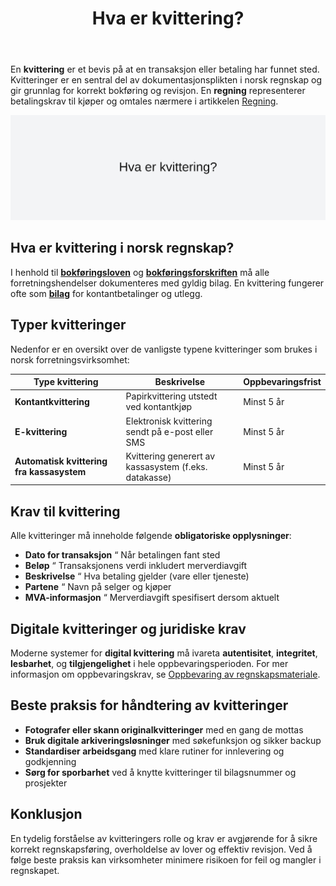 ﻿---
title: "Hva er kvittering?"
seoTitle: "Hva er kvittering?"
description: 'En **kvittering** er et bevis på at en transaksjon eller betaling har funnet sted. Kvitteringer er en sentral del av dokumentasjonsplikten i norsk regnskap og ...'
summary: "Hva en kvittering er, hvilke krav som gjelder og hvordan den brukes som bilag i regnskap."
---

En **kvittering** er et bevis på at en transaksjon eller betaling har funnet sted. Kvitteringer er en sentral del av dokumentasjonsplikten i norsk regnskap og gir grunnlag for korrekt bokføring og revisjon. En **regning** representerer betalingskrav til kjøper og omtales nærmere i artikkelen [Regning](/blogs/regnskap/regning "Regning i Norsk Regnskap - Guide til Regning, Regnskapskrav og Forskjell fra Faktura").

![Hva er kvittering?](kvittering-image.svg)

## Hva er kvittering i norsk regnskap?

I henhold til **[bokføringsloven](/blogs/regnskap/hva-er-bokforingsloven "Hva er Bokføringsloven? Krav, Regler og Praktisk Veiledning")** og **[bokføringsforskriften](/blogs/regnskap/hva-er-bokforingsforskriften "Hva er Bokføringsforskriften? Komplett Guide til Norske Bokføringskrav og Regler")** må alle forretningshendelser dokumenteres med gyldig bilag. En kvittering fungerer ofte som **[bilag](/blogs/regnskap/hva-er-bilag "Hva er Bilag? Komplett Guide til Regnskapsbilag")** for kontantbetalinger og utlegg.

## Typer kvitteringer

Nedenfor er en oversikt over de vanligste typene kvitteringer som brukes i norsk forretningsvirksomhet:

| **Type kvittering**                       | **Beskrivelse**                                         | **Oppbevaringsfrist** |
|---------------------------------------------|---------------------------------------------------------|-----------------------|
| **Kontantkvittering**                       | Papirkvittering utstedt ved kontantkjøp                 | Minst 5 år            |
| **E-kvittering**                             | Elektronisk kvittering sendt på e-post eller SMS        | Minst 5 år            |
| **Automatisk kvittering fra kassasystem**   | Kvittering generert av kassasystem (f.eks. datakasse)   | Minst 5 år            |

## Krav til kvittering

Alle kvitteringer må inneholde følgende **obligatoriske opplysninger**:

* **Dato for transaksjon** “ Når betalingen fant sted
* **Beløp** “ Transaksjonens verdi inkludert merverdiavgift
* **Beskrivelse** “ Hva betaling gjelder (vare eller tjeneste)
* **Partene** “ Navn på selger og kjøper
* **MVA-informasjon** “ Merverdiavgift spesifisert dersom aktuelt

## Digitale kvitteringer og juridiske krav

Moderne systemer for **digital kvittering** må ivareta **autentisitet**, **integritet**, **lesbarhet**, og **tilgjengelighet** i hele oppbevaringsperioden. For mer informasjon om oppbevaringskrav, se [Oppbevaring av regnskapsmateriale](/blogs/regnskap/oppbevaring-av-regnskapsmateriale "Oppbevaring av Regnskapsmateriale - Krav og frister").

## Beste praksis for håndtering av kvitteringer

* **Fotografer eller skann originalkvitteringer** med en gang de mottas
* **Bruk digitale arkiveringsløsninger** med søkefunksjon og sikker backup
* **Standardiser arbeidsgang** med klare rutiner for innlevering og godkjenning
* **Sørg for sporbarhet** ved å knytte kvitteringer til bilagsnummer og prosjekter

## Konklusjon

En tydelig forståelse av kvitteringers rolle og krav er avgjørende for å sikre korrekt regnskapsføring, overholdelse av lover og effektiv revisjon. Ved å følge beste praksis kan virksomheter minimere risikoen for feil og mangler i regnskapet.











